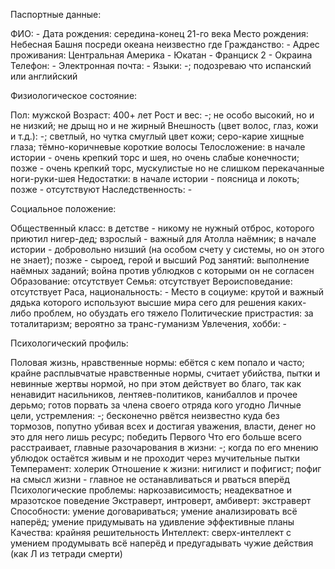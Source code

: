 


Паспортные данные:

ФИО: -
Дата рождения: середина-конец 21-го века
Место рождения: Небесная Башня посреди океана неизвестно где
Гражданство: -
Адрес проживания: Центральная Америка - Юкатан - Франциск 2 - Окраина
Телефон: -
Электронная почта: -
Языки: -; подозреваю что испанский или английский

Физиологическое состояние:

Пол: мужской
Возраст: 400+ лет
Рост и вес: -; не особо высокий, но и не низкий; не дрыщ но и не жирный
Внешность (цвет волос, глаз, кожи и т.д.): -; светлый, но чутка смуглый цвет кожи; серо-карие хищные глаза; тёмно-коричневые короткие волосы
Телосложение: в начале истории - очень крепкий торс и шея, но очень слабые конечности; позже - очень крепкий торс, мускулистые но не слишком перекачанные ноги-руки-шея
Недостатки: в начале истории - поясница и локоть; позже - отсутствуют
Наследственность: -

Социальное положение:

Общественный класс: в детстве - никому не нужный отброс, которого приютил нигер-дед; взрослый - важный для Атолла наёмник; в начале истории - добровольно низший (на особом счету у системы, но он этого не знает); позже - сыроед, герой и высший
Род занятий: выполнение наёмных заданий; война против ублюдков с которыми он не согласен
Образование: отсутствует
Семья: отсутствует
Вероисповедание: отсутствует
Раса, национальность: -
Место в социуме: крутой и важный дядька которого используют высшие мира сего для решения каких-либо проблем, но обуздать его тяжело
Политические пристрастия: за тоталитаризм; вероятно за транс-гуманизм 
Увлечения, хобби: -

Психологический профиль:

Половая жизнь, нравственные нормы: ебётся с кем попало и часто; крайне расплывчатые нравственные нормы, считает убийства, пытки и невинные жертвы нормой, но при этом действует во благо, так как ненавидит насильников, лентяев-политиков, канибаллов и прочее дерьмо; готов порвать за члена своего отряда кого угодно
Личные цели, устремления: -; бесконечно рвётся неизвестно куда без тормозов, попутно убивая всех и достигая уважения, власти, денег но это для него лишь ресурс; победить Первого
Что его больше всего расстраивает, главные разочарования в жизни: -; когда по его мнению ублюдок остаётся живым и не проходит через мучительные пытки
Темперамент: холерик
Отношение к жизни: нигилист и пофигист; пофиг на смысл жизни - главное не останавливаться и рваться вперёд
Психологические проблемы: наркозависимость; неадекватное и мразотское поведение
Экстраверт, интроверт, амбиверт: экстраверт
Способности: умение договариваться; умение анализировать всё наперёд; умение придумывать на удивление эффективные планы
Качества: крайняя решительность
Интеллект: сверх-интеллект с умением продумывать всё наперёд и предугадывать чужие действия (как Л из тетради смерти)